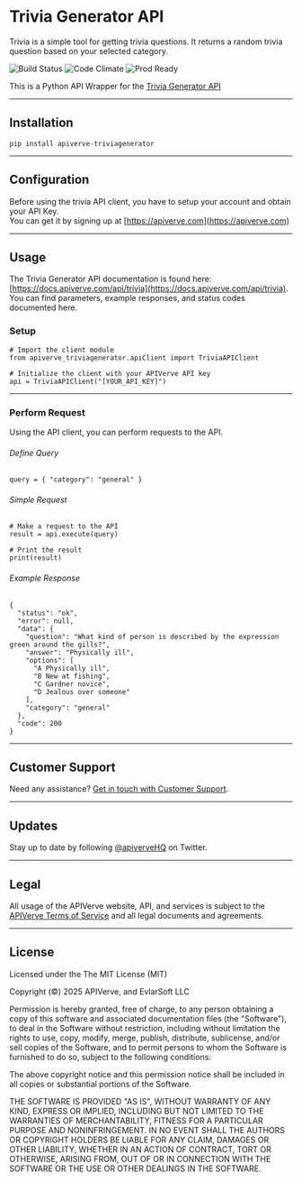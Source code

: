 Trivia Generator API
============

Trivia is a simple tool for getting trivia questions. It returns a random trivia question based on your selected category.

![Build Status](https://img.shields.io/badge/build-passing-green)
![Code Climate](https://img.shields.io/badge/maintainability-B-purple)
![Prod Ready](https://img.shields.io/badge/production-ready-blue)

This is a Python API Wrapper for the [Trivia Generator API](https://apiverve.com/marketplace/api/trivia)

---

## Installation
	pip install apiverve-triviagenerator

---

## Configuration

Before using the trivia API client, you have to setup your account and obtain your API Key.  
You can get it by signing up at [https://apiverve.com](https://apiverve.com)

---

## Usage

The Trivia Generator API documentation is found here: [https://docs.apiverve.com/api/trivia](https://docs.apiverve.com/api/trivia).  
You can find parameters, example responses, and status codes documented here.

### Setup

```
# Import the client module
from apiverve_triviagenerator.apiClient import TriviaAPIClient

# Initialize the client with your APIVerve API key
api = TriviaAPIClient("[YOUR_API_KEY]")
```

---


### Perform Request
Using the API client, you can perform requests to the API.

###### Define Query

```
query = { "category": "general" }
```

###### Simple Request

```
# Make a request to the API
result = api.execute(query)

# Print the result
print(result)
```

###### Example Response

```
{
  "status": "ok",
  "error": null,
  "data": {
    "question": "What kind of person is described by the expression green around the gills?",
    "answer": "Physically ill",
    "options": [
      "A Physically ill",
      "B New at fishing",
      "C Gardner novice",
      "D Jealous over someone"
    ],
    "category": "general"
  },
  "code": 200
}
```

---

## Customer Support

Need any assistance? [Get in touch with Customer Support](https://apiverve.com/contact).

---

## Updates
Stay up to date by following [@apiverveHQ](https://twitter.com/apiverveHQ) on Twitter.

---

## Legal

All usage of the APIVerve website, API, and services is subject to the [APIVerve Terms of Service](https://apiverve.com/terms) and all legal documents and agreements.

---

## License
Licensed under the The MIT License (MIT)

Copyright (&copy;) 2025 APIVerve, and EvlarSoft LLC

Permission is hereby granted, free of charge, to any person obtaining a copy of this software and associated documentation files (the "Software"), to deal in the Software without restriction, including without limitation the rights to use, copy, modify, merge, publish, distribute, sublicense, and/or sell copies of the Software, and to permit persons to whom the Software is furnished to do so, subject to the following conditions:

The above copyright notice and this permission notice shall be included in all copies or substantial portions of the Software.

THE SOFTWARE IS PROVIDED "AS IS", WITHOUT WARRANTY OF ANY KIND, EXPRESS OR IMPLIED, INCLUDING BUT NOT LIMITED TO THE WARRANTIES OF MERCHANTABILITY, FITNESS FOR A PARTICULAR PURPOSE AND NONINFRINGEMENT. IN NO EVENT SHALL THE AUTHORS OR COPYRIGHT HOLDERS BE LIABLE FOR ANY CLAIM, DAMAGES OR OTHER LIABILITY, WHETHER IN AN ACTION OF CONTRACT, TORT OR OTHERWISE, ARISING FROM, OUT OF OR IN CONNECTION WITH THE SOFTWARE OR THE USE OR OTHER DEALINGS IN THE SOFTWARE.